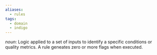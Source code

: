 ```yaml
---
aliases:
  - rules
tags:
  - domain
  - indigo
---
```

*noun*: Logic applied to a set of inputs to identify a specific conditions or quality metrics. A rule geneates zero or more flags when executed.